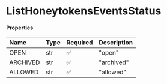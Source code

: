 # ListHoneytokensEventsStatus

**Properties**

| Name     | Type | Required | Description |
| :------- | :--- | :------- | :---------- |
| OPEN     | str  | ✅       | "open"      |
| ARCHIVED | str  | ✅       | "archived"  |
| ALLOWED  | str  | ✅       | "allowed"   |

<!-- This file was generated by liblab | https://liblab.com/ -->
